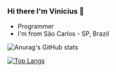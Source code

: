 ### Hi there I'm Vinicius  👋

* Programmer
* I'm from São Carlos - SP, Brazil

![Anurag's GitHub stats](https://github-readme-stats.vercel.app/api?username=viniciussm07&show_icons=true&theme=radical)

[![Top Langs](https://github-readme-stats.vercel.app/api/top-langs/?username=viniciussm07&layout=compact)](https://github.com/anuraghazra/github-readme-stats)
